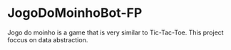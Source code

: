 # JogoDoMoinhoBot-FP
Jogo do moinho is a game that is very similar to Tic-Tac-Toe. This project foccus on data abstraction.
